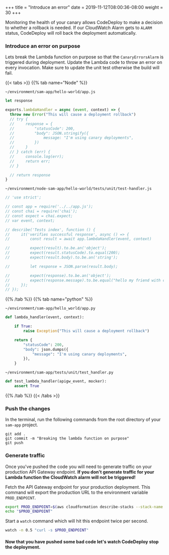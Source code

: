 +++
title = "Introduce an error"
date = 2019-11-12T08:00:36-08:00
weight = 30
+++

Monitoring the health of your canary allows CodeDeploy to make a decision to whether a rollback is
needed. If our CloudWatch Alarm gets to `ALARM` status, CodeDeploy will roll
back the deployment automatically.

### Introduce an error on purpose

Lets break the Lambda function on purpose so that the `CanaryErrorsAlarm` is triggered during
deployment. Update the Lambda code to throw an error on every invocation. Make sure to update the
unit test otherwise the build will fail.

{{< tabs >}}
{{% tab name="Node" %}}

`~/environment/sam-app/hello-world/app.js`

```javascript
let response

exports.lambdaHandler = async (event, context) => {
  throw new Error("This will cause a deployment rollback")
  // try {
  //     response = {
  //         "statusCode": 200,
  //         "body": JSON.stringify({
  //             message: "I'm using canary deployments",
  //         })
  //     }
  // } catch (err) {
  //     console.log(err);
  //     return err;
  // }

  // return response
}
```

`~/environment/node-sam-app/hello-world/tests/unit/test-handler.js`

```javascript
// 'use strict';

// const app = require('../../app.js');
// const chai = require('chai');
// const expect = chai.expect;
// var event, context;

// describe('Tests index', function () {
//     it('verifies successful response', async () => {
//         const result = await app.lambdaHandler(event, context)

//         expect(result).to.be.an('object');
//         expect(result.statusCode).to.equal(200);
//         expect(result.body).to.be.an('string');

//         let response = JSON.parse(result.body);

//         expect(response).to.be.an('object');
//         expect(response.message).to.be.equal("hello my friend with canaries");
//     });
// });
```

{{% /tab %}}
{{% tab name="python" %}}

`~/environment/sam-app/hello_world/app.py`

```python
def lambda_handler(event, context):

    if True:
        raise Exception("This will cause a deployment rollback")

    return {
        "statusCode": 200,
        "body": json.dumps({
            "message": "I'm using canary deployments",
        }),
    }
```

`~/environment/sam-app/tests/unit/test_handler.py`

```python
def test_lambda_handler(apigw_event, mocker):
    assert True
```

{{% /tab %}}
{{< /tabs >}}

### Push the changes

In the terminal, run the following commands from the root directory of your `sam-app` project.

```
git add .
git commit -m "Breaking the lambda function on purpose"
git push
```

### Generate traffic

Once you've pushed the code you will need to generate traffic on your production API Gateway
endpoint. **If you don't generate traffic for your Lambda function the CloudWatch alarm will not be
triggered!**

Fetch the API Gateway endpoint for your production deployment. This command will export the
production URL to the environment variable `PROD_ENDPOINT`.

```bash
export PROD_ENDPOINT=$(aws cloudformation describe-stacks --stack-name sam-app-prod | jq -r '.Stacks[].Outputs[].OutputValue | select(startswith("https://"))')
echo "$PROD_ENDPOINT"
```

Start a `watch` command which will hit this endpoint twice per second.

```bash
watch -n 0.5 "curl -s $PROD_ENDPOINT"
```

#### Now that you have pushed some bad code let's watch CodeDeploy stop the deployment.
